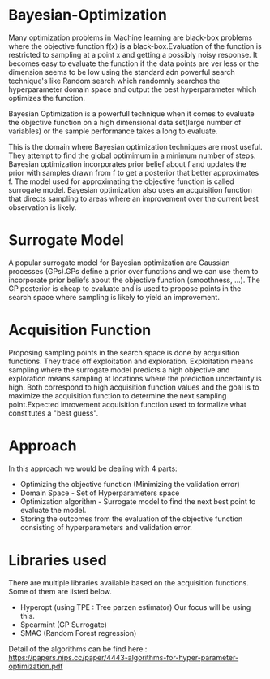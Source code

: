 # Bayesian-Optimization

Many optimization problems in Machine learning are black-box problems where the objective function f(x) is a black-box.Evaluation of the function is restricted to sampling at a point x and getting a possibly noisy response.
It becomes easy to evaluate the function if the data points are ver less or the dimension seems to be low using the standard adn powerful search technique's like Random search which randomnly searches the hyperparameter domain space and output the best hyperparameter which optimizes the function.

Bayesian Optimization is a powerfull technique when it comes to evaluate the objective function on a high dimensional data set(large number of variables) or the sample performance takes a long to evaluate.

This is the domain where Bayesian optimization techniques are most useful. They attempt to find the global optimimum in a minimum number of steps. Bayesian optimization incorporates prior belief about f and updates the prior with samples drawn from f to get a posterior that better approximates f. The model used for approximating the objective function is called surrogate model. Bayesian optimization also uses an acquisition function that directs sampling to areas where an improvement over the current best observation is likely.

# Surrogate Model 

A popular surrogate model for Bayesian optimization are Gaussian processes (GPs).GPs define a prior over functions and we can use them to incorporate prior beliefs about the objective function (smoothness, …). The GP posterior is cheap to evaluate and is used to propose points in the search space where sampling is likely to yield an improvement.

# Acquisition Function

Proposing sampling points in the search space is done by acquisition functions. They trade off exploitation and exploration. Exploitation means sampling where the surrogate model predicts a high objective and exploration means sampling at locations where the prediction uncertainty is high. Both correspond to high acquisition function values and the goal is to maximize the acquisition function to determine the next sampling point.Expected imrovement acquisition function used to formalize what constitutes a "best guess".

# Approach 

In this approach we would be dealing with 4 parts:
* Optimizing the objective function (Minimizing the validation error)
* Domain Space - Set of Hyperparameters space
* Optimization algorithm - Surrogate model to find the next best point to evaluate the model.
* Storing the outcomes from the evaluation of the objective function consisting of hyperparameters and validation error.

# Libraries used 

There are multiple libraries available based on the acquisition functions. Some of them are listed below.

* Hyperopt (using TPE : Tree parzen estimator) Our focus will be using this.
* Spearmint (GP Surrogate)
* SMAC (Random Forest regression)

Detail of the algorithms can be find here : https://papers.nips.cc/paper/4443-algorithms-for-hyper-parameter-optimization.pdf
